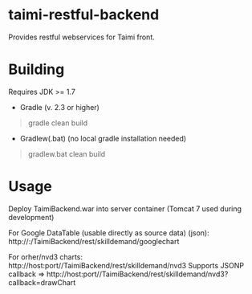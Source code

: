 # taimi-restful-backend

Provides restful webservices for Taimi front.

# Building
Requires JDK >= 1.7 

* Gradle (v. 2.3 or higher)
> gradle clean build

* Gradlew(.bat) (no local gradle installation needed)
> gradlew.bat clean build

# Usage
Deploy TaimiBackend.war into server container (Tomcat 7 used during development)

For Google DataTable (usable directly as source data) (json):
http://<host>:<port>/TaimiBackend/rest/skilldemand/googlechart

For orher/nvd3 charts:
http://host:port//TaimiBackend/rest/skilldemand/nvd3
Supports JSONP callback =>
http://host:port//TaimiBackend/rest/skilldemand/nvd3?callback=drawChart

